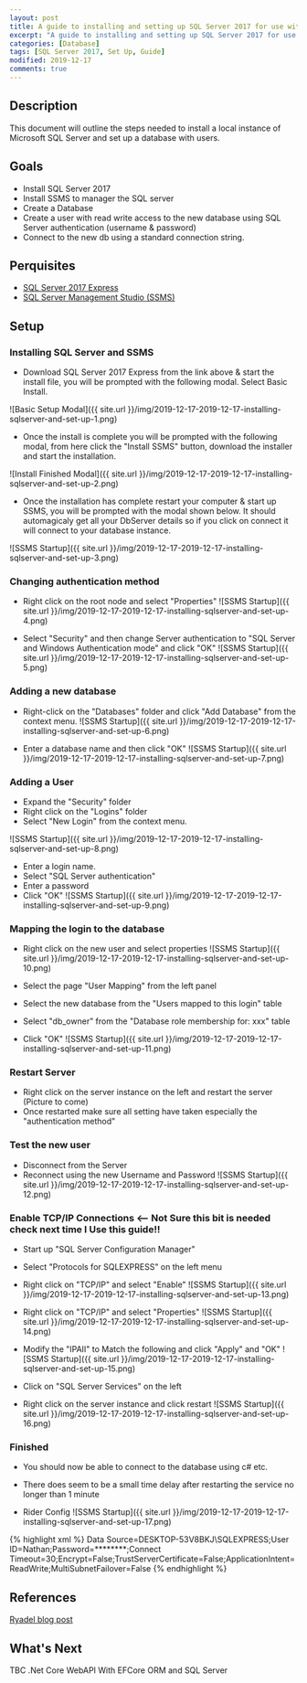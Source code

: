 ```yaml
---
layout: post
title: A guide to installing and setting up SQL Server 2017 for use within your programs.
excerpt: "A guide to installing and setting up SQL Server 2017 for use within your programs."
categories: [Database]
tags: [SQL Server 2017, Set Up, Guide]
modified: 2019-12-17
comments: true
---
```


## Description
This document will outline the steps needed to install a local instance of Microsoft SQL Server and set up a database with users.

## Goals
* Install SQL Server 2017
* Install SSMS to manager the SQL server
* Create a Database
* Create a user with read write access to the new database using SQL Server authentication (username & password)
* Connect to the new db using a standard connection string.

## Perquisites
* [SQL Server 2017 Express](https://www.microsoft.com/en-gb/sql-server/sql-server-downloads)
* [SQL Server Management Studio (SSMS) ](https://docs.microsoft.com/en-us/sql/ssms/download-sql-server-management-studio-ssms?view=sql-server-ver15)

## Setup

### Installing SQL Server and SSMS

- Download SQL Server 2017 Express from the link above & start the install file, you will be prompted with the following modal. Select Basic Install.

![Basic Setup Modal]({{ site.url }}/img/2019-12-17-2019-12-17-installing-sqlserver-and-set-up-1.png)

- Once the install is complete you will be prompted with the following modal, from here click the "Install SSMS" button, download the installer and start the installation.

![Install Finished Modal]({{ site.url }}/img/2019-12-17-2019-12-17-installing-sqlserver-and-set-up-2.png)


- Once the installation has complete restart your computer & start up SSMS, you will be prompted with the modal shown below. It should automagicaly get all your DbServer details so if you click on connect it will connect to your database instance.

![SSMS Startup]({{ site.url }}/img/2019-12-17-2019-12-17-installing-sqlserver-and-set-up-3.png)

### Changing authentication method
- Right click on the root node and select "Properties"
![SSMS Startup]({{ site.url }}/img/2019-12-17-2019-12-17-installing-sqlserver-and-set-up-4.png)

- Select "Security" and then change Server authentication to "SQL Server and Windows Authentication mode" and click "OK"
![SSMS Startup]({{ site.url }}/img/2019-12-17-2019-12-17-installing-sqlserver-and-set-up-5.png)

### Adding a new database
- Right-click on the "Databases" folder and click "Add Database" from the context menu.
![SSMS Startup]({{ site.url }}/img/2019-12-17-2019-12-17-installing-sqlserver-and-set-up-6.png)

- Enter a database name and then click "OK"
![SSMS Startup]({{ site.url }}/img/2019-12-17-2019-12-17-installing-sqlserver-and-set-up-7.png)

### Adding a User
- Expand the "Security" folder
- Right click on the "Logins" folder
- Select "New Login" from the context menu.

![SSMS Startup]({{ site.url }}/img/2019-12-17-2019-12-17-installing-sqlserver-and-set-up-8.png)

- Enter a login name.
- Select "SQL Server authentication"
- Enter a password
- Click "OK"
![SSMS Startup]({{ site.url }}/img/2019-12-17-2019-12-17-installing-sqlserver-and-set-up-9.png)

### Mapping the login to the database

- Right click on the new user and select properties
![SSMS Startup]({{ site.url }}/img/2019-12-17-2019-12-17-installing-sqlserver-and-set-up-10.png)

- Select the page "User Mapping" from the left panel
- Select the new database from the "Users mapped to this login" table
- Select "db_owner" from the "Database role membership for: xxx" table
- Click "OK"
![SSMS Startup]({{ site.url }}/img/2019-12-17-2019-12-17-installing-sqlserver-and-set-up-11.png)

### Restart Server
- Right click on the server instance on the left and restart the server (Picture to come)
- Once restarted make sure all setting have taken especially the "authentication method"

### Test the new user
- Disconnect from the Server
- Reconnect using the new Username and Password
![SSMS Startup]({{ site.url }}/img/2019-12-17-2019-12-17-installing-sqlserver-and-set-up-12.png)

### Enable TCP/IP Connections <-- Not Sure this bit is needed check next time I Use this guide!!

- Start up "SQL Server Configuration Manager"
- Select "Protocols for SQLEXPRESS" on the left menu
- Right click on "TCP/IP" and select "Enable"
![SSMS Startup]({{ site.url }}/img/2019-12-17-2019-12-17-installing-sqlserver-and-set-up-13.png)

- Right click on "TCP/IP" and select "Properties"
![SSMS Startup]({{ site.url }}/img/2019-12-17-2019-12-17-installing-sqlserver-and-set-up-14.png)

- Modify the "IPAII" to Match the following and click "Apply" and "OK"
![SSMS Startup]({{ site.url }}/img/2019-12-17-2019-12-17-installing-sqlserver-and-set-up-15.png)

- Click on "SQL Server Services" on the left
- Right click on the server instance and click restart
![SSMS Startup]({{ site.url }}/img/2019-12-17-2019-12-17-installing-sqlserver-and-set-up-16.png)

### Finished

- You should now be able to connect to the database using c# etc.
- There does seem to be a small time delay after restarting the service no longer than 1 minute

- Rider Config
![SSMS Startup]({{ site.url }}/img/2019-12-17-2019-12-17-installing-sqlserver-and-set-up-17.png)

{% highlight xml %}
Data Source=DESKTOP-53V8BKJ\SQLEXPRESS;User ID=Nathan;Password=********;Connect Timeout=30;Encrypt=False;TrustServerCertificate=False;ApplicationIntent=ReadWrite;MultiSubnetFailover=False
{% endhighlight %}

## References
[Ryadel blog post](https://www.ryadel.com/en/sql-server-2017-express-edition-install-setup-configure-how-to-tutorial-guide/)


## What's Next
TBC .Net Core WebAPI With EFCore ORM and SQL Server